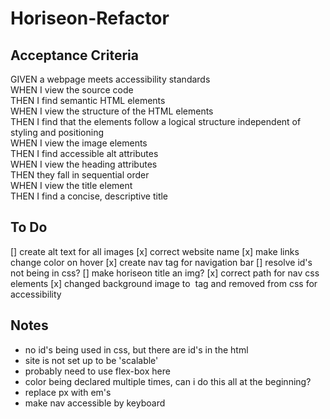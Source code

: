 # Horiseon-Refactor

## Acceptance Criteria

GIVEN a webpage meets accessibility standards  
WHEN I view the source code  
THEN I find semantic HTML elements  
WHEN I view the structure of the HTML elements  
THEN I find that the elements follow a logical structure independent of styling and positioning  
WHEN I view the image elements  
THEN I find accessible alt attributes  
WHEN I view the heading attributes  
THEN they fall in sequential order  
WHEN I view the title element  
THEN I find a concise, descriptive title

## To Do

[] create alt text for all images
[x] correct website name
[x] make links change color on hover
[x] create nav tag for navigation bar
[] resolve id's not being in css?
[] make horiseon title an img?
[x] correct path for nav css elements
[x] changed background image to <img> tag and removed from css for accessibility

## Notes

- no id's being used in css, but there are id's in the html
- site is not set up to be 'scalable'
- probably need to use flex-box here
- color being declared multiple times, can i do this all at the beginning?
- replace px with em's
- make nav accessible by keyboard
